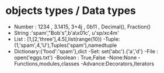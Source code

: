 # objects types / Data types

- Number : 1234 , 3.1415, 3+4j , 0b11 , Decimal(), Fraction()
- String :'spam',"Bob's",b'a\x01c', u'sp/xc4m'
- List : [1,[2,'three'],4.5],list(range(10))
-Tuple:(1,'spam',4,'U'),Tuples('spam'),namedtuple
- Dictionary:{'food':'spam'},dict
-Set: set('abc').{'a','d'}
-File : open('eggs.txt')
-Boolean : True,False
-None:None
-Functions,modules,classes
-Advance:Decorators,Iterators